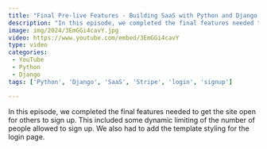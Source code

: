 ```yaml
---
title: "Final Pre-live Features - Building SaaS with Python and Django #184"
description: "In this episode, we completed the final features needed to get the site open for others to sign up. This included some dynamic limiting of the number of people allowed to sign up. We also had to add the template styling for the login page."
image: img/2024/3EmGGi4cavY.jpg
video: https://www.youtube.com/embed/3EmGGi4cavY
type: video
categories:
 - YouTube
 - Python
 - Django
tags: ['Python', 'Django', 'SaaS', 'Stripe', 'login', 'signup']

---
```


In this episode, we completed the final features needed to get the site open for others to sign up. This included some dynamic limiting of the number of people allowed to sign up. We also had to add the template styling for the login page.
